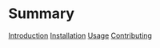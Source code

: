 # Summary

[Introduction](./introduction.md)
[Installation](./installation.md)
[Usage](./usage.md)
[Contributing](./contributing.md)

